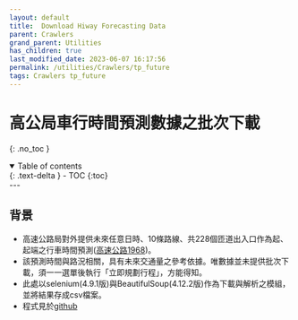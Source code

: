 ```yaml
---
layout: default
title:  Download Hiway Forecasting Data
parent: Crawlers
grand_parent: Utilities
has_children: true
last_modified_date: 2023-06-07 16:17:56
permalink: /utilities/Crawlers/tp_future
tags: Crawlers tp_future
---
```


# 高公局車行時間預測數據之批次下載
{: .no_toc }

<details open markdown="block">
  <summary>
    Table of contents
  </summary>
  {: .text-delta }
- TOC
{:toc}
</details>
---

## 背景

- 高速公路局對外提供未來任意日時、10條路線、共228個匝道出入口作為起、起端之行車時間預測([高速公路1968](https://1968.freeway.gov.tw/tp_future))。
- 該預測時間與路況相關，具有未來交通量之參考依據。唯數據並未提供批次下載，須一一選單後執行「立即規劃行程」，方能得知。
- 此處以selenium(4.9.1版)與BeautifulSoup(4.12.2版)作為下載與解析之模組，並將結果存成csv檔案。
- 程式見於[github]()